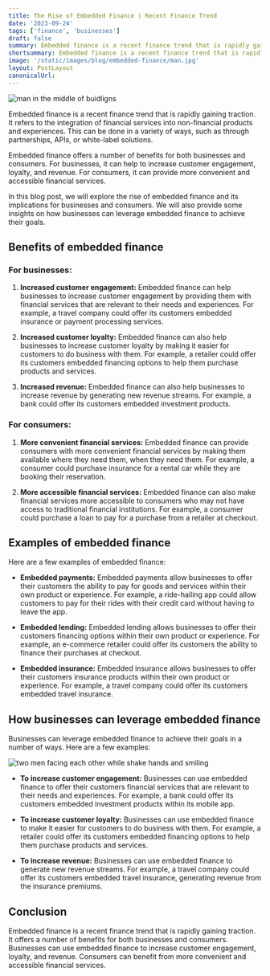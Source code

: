 ```yaml
---
title: The Rise of Embedded Finance | Recent Finance Trend
date: '2023-09-24'
tags: ['finance', 'businesses']
draft: false
summary: Embedded finance is a recent finance trend that is rapidly gaining traction. It refers to the integration of financial services into non-financial products and experiences. Learn more about the benefits of embedded finance for businesses and consumers, as well as how businesses can leverage embedded finance to achieve their goals.
shortsummary: Embedded finance is a recent finance trend that is rapidly gaining traction. It refers to the integration of financial services ...
image: '/static/images/blog/embedded-finance/man.jpg'
layout: PostLayout
canonicalUrl:
---
```


![man in the middle of buidligns](/static/images/blog/embedded-finance/man.jpg)

Embedded finance is a recent finance trend that is rapidly gaining traction. It refers to the integration of financial services into non-financial products and experiences. This can be done in a variety of ways, such as through partnerships, APIs, or white-label solutions.

Embedded finance offers a number of benefits for both businesses and consumers. For businesses, it can help to increase customer engagement, loyalty, and revenue. For consumers, it can provide more convenient and accessible financial services.

In this blog post, we will explore the rise of embedded finance and its implications for businesses and consumers. We will also provide some insights on how businesses can leverage embedded finance to achieve their goals.

## Benefits of embedded finance

### For businesses:

1. **Increased customer engagement:** Embedded finance can help businesses to increase customer engagement by providing them with financial services that are relevant to their needs and experiences. For example, a travel company could offer its customers embedded insurance or payment processing services.

2. **Increased customer loyalty:** Embedded finance can also help businesses to increase customer loyalty by making it easier for customers to do business with them. For example, a retailer could offer its customers embedded financing options to help them purchase products and services.

3. **Increased revenue:** Embedded finance can also help businesses to increase revenue by generating new revenue streams. For example, a bank could offer its customers embedded investment products.

### For consumers:

1. **More convenient financial services:** Embedded finance can provide consumers with more convenient financial services by making them available where they need them, when they need them. For example, a consumer could purchase insurance for a rental car while they are booking their reservation.

2. **More accessible financial services:** Embedded finance can also make financial services more accessible to consumers who may not have access to traditional financial institutions. For example, a consumer could purchase a loan to pay for a purchase from a retailer at checkout.

## Examples of embedded finance

Here are a few examples of embedded finance:

- **Embedded payments:** Embedded payments allow businesses to offer their customers the ability to pay for goods and services within their own product or experience. For example, a ride-hailing app could allow customers to pay for their rides with their credit card without having to leave the app.

- **Embedded lending:** Embedded lending allows businesses to offer their customers financing options within their own product or experience. For example, an e-commerce retailer could offer its customers the ability to finance their purchases at checkout.

- **Embedded insurance:** Embedded insurance allows businesses to offer their customers insurance products within their own product or experience. For example, a travel company could offer its customers embedded travel insurance.

## How businesses can leverage embedded finance

Businesses can leverage embedded finance to achieve their goals in a number of ways. Here are a few examples:

![two men facing each other while shake hands and smiling](/static/images/blog/embedded-finance/trust.jpg)

- **To increase customer engagement:** Businesses can use embedded finance to offer their customers financial services that are relevant to their needs and experiences. For example, a bank could offer its customers embedded investment products within its mobile app.

- **To increase customer loyalty:** Businesses can use embedded finance to make it easier for customers to do business with them. For example, a retailer could offer its customers embedded financing options to help them purchase products and services.

- **To increase revenue:** Businesses can use embedded finance to generate new revenue streams. For example, a travel company could offer its customers embedded travel insurance, generating revenue from the insurance premiums.

## Conclusion

Embedded finance is a recent finance trend that is rapidly gaining traction. It offers a number of benefits for both businesses and consumers. Businesses can use embedded finance to increase customer engagement, loyalty, and revenue. Consumers can benefit from more convenient and accessible financial services.
